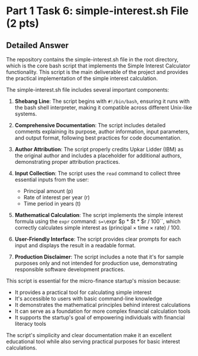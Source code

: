 # Part 1 Task 6: simple-interest.sh File (2 pts)

## Detailed Answer

The repository contains the simple-interest.sh file in the root directory, which is the core bash script that implements the Simple Interest Calculator functionality. This script is the main deliverable of the project and provides the practical implementation of the simple interest calculation.

The simple-interest.sh file includes several important components:

1. **Shebang Line**: The script begins with `#!/bin/bash`, ensuring it runs with the bash shell interpreter, making it compatible across different Unix-like systems.

2. **Comprehensive Documentation**: The script includes detailed comments explaining its purpose, author information, input parameters, and output format, following best practices for code documentation.

3. **Author Attribution**: The script properly credits Upkar Lidder (IBM) as the original author and includes a placeholder for additional authors, demonstrating proper attribution practices.

4. **Input Collection**: The script uses the `read` command to collect three essential inputs from the user:
   - Principal amount (p)
   - Rate of interest per year (r)
   - Time period in years (t)

5. **Mathematical Calculation**: The script implements the simple interest formula using the `expr` command: `s=\`expr $p \* $t \* $r / 100\``, which correctly calculates simple interest as (principal × time × rate) / 100.

6. **User-Friendly Interface**: The script provides clear prompts for each input and displays the result in a readable format.

7. **Production Disclaimer**: The script includes a note that it's for sample purposes only and not intended for production use, demonstrating responsible software development practices.

This script is essential for the micro-finance startup's mission because:
- It provides a practical tool for calculating simple interest
- It's accessible to users with basic command-line knowledge
- It demonstrates the mathematical principles behind interest calculations
- It can serve as a foundation for more complex financial calculation tools
- It supports the startup's goal of empowering individuals with financial literacy tools

The script's simplicity and clear documentation make it an excellent educational tool while also serving practical purposes for basic interest calculations.
